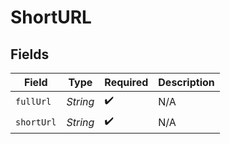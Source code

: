 # ShortURL


## Fields

| Field              | Type               | Required           | Description        |
| ------------------ | ------------------ | ------------------ | ------------------ |
| `fullUrl`          | *String*           | :heavy_check_mark: | N/A                |
| `shortUrl`         | *String*           | :heavy_check_mark: | N/A                |